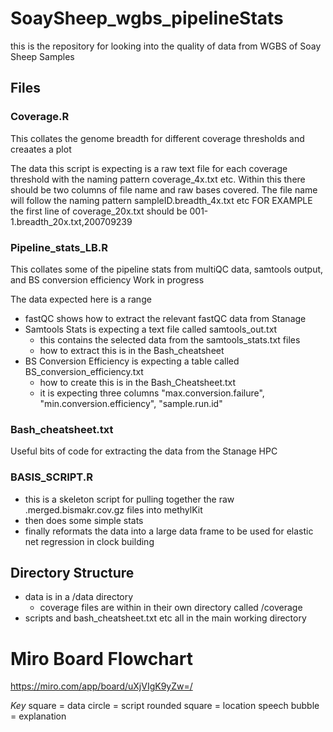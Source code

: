 # SoaySheep_wgbs_pipelineStats

this is the repository for looking into the quality of data from WGBS of Soay Sheep Samples

## Files
### Coverage.R
This collates the genome breadth for different coverage thresholds and creaates a plot

The data this script is expecting is a raw text file for each coverage threshold with the naming pattern coverage_4x.txt etc.
Within this there should be two columns of file name and raw bases covered.
The file name will follow the naming pattern sampleID.breadth_4x.txt etc
FOR EXAMPLE
the first line of coverage_20x.txt should be
001-1.breadth_20x.txt,200709239

### Pipeline_stats_LB.R
This collates some of the pipeline stats from multiQC data, samtools output, and BS conversion efficiency
Work in progress

The data expected here is a range
- fastQC shows how to extract the relevant fastQC data from Stanage
- Samtools Stats is expecting a text file called samtools_out.txt
    - this contains the selected data from the samtools_stats.txt files
    - how to extract this is in the Bash_cheatsheet
- BS Conversion Efficiency is expecting a table called BS_conversion_efficiency.txt
    - how to create this is in the Bash_Cheatsheet.txt
    - it is expecting three columns "max.conversion.failure", "min.conversion.efficiency", "sample.run.id"

### Bash_cheatsheet.txt
Useful bits of code for extracting the data from the Stanage HPC

### BASIS_SCRIPT.R
- this is a skeleton script for pulling together the raw .merged.bismakr.cov.gz files into methylKit
- then does some simple stats
- finally reformats the data into a large data frame to be used for elastic net regression in clock building

## Directory Structure
- data is in a /data directory
  - coverage files are within in their own directory called /coverage
- scripts and bash_cheatsheet.txt etc all in the main working directory

# Miro Board Flowchart
https://miro.com/app/board/uXjVIgK9yZw=/

*Key* 
square = data
circle = script
rounded square = location
speech bubble = explanation
